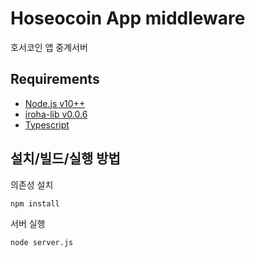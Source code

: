 # Hoseocoin App middleware
호서코인 앱 중계서버
## Requirements
- [Node.js v10++](https://nodejs.org)
- [iroha-lib v0.0.6](https://www.npmjs.com/package/iroha-lib)
- [Typescript](https://www.typescriptlang.org/)

## 설치/빌드/실행 방법
의존성 설치

```
npm install
```

서버 실행
```
node server.js
```
